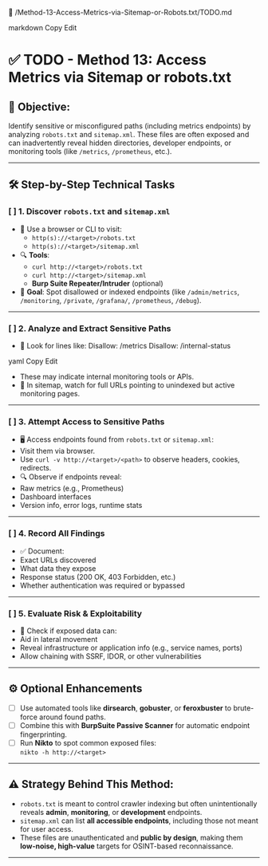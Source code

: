 📁 /Method-13-Access-Metrics-via-Sitemap-or-Robots.txt/TODO.md

markdown
Copy
Edit
# ✅ TODO - Method 13: Access Metrics via Sitemap or robots.txt

## 🎯 Objective:
Identify sensitive or misconfigured paths (including metrics endpoints) by analyzing `robots.txt` and `sitemap.xml`. These files are often exposed and can inadvertently reveal hidden directories, developer endpoints, or monitoring tools (like `/metrics`, `/prometheus`, etc.).

---

## 🛠️ Step-by-Step Technical Tasks

### [ ] 1. Discover `robots.txt` and `sitemap.xml`
- 🔧 Use a browser or CLI to visit:
  - `http(s)://<target>/robots.txt`
  - `http(s)://<target>/sitemap.xml`
- 🔍 **Tools**:
  - `curl http://<target>/robots.txt`
  - `curl http://<target>/sitemap.xml`
  - **Burp Suite Repeater/Intruder** (optional)
- 🎯 **Goal**: Spot disallowed or indexed endpoints (like `/admin/metrics`, `/monitoring`, `/private`, `/grafana/`, `/prometheus`, `/debug`).

---

### [ ] 2. Analyze and Extract Sensitive Paths
- 📌 Look for lines like:
Disallow: /metrics
Disallow: /internal-status

yaml
Copy
Edit
- These may indicate internal monitoring tools or APIs.
- 📌 In sitemap, watch for full URLs pointing to unindexed but active monitoring pages.

---

### [ ] 3. Attempt Access to Sensitive Paths
- 🖥️ Access endpoints found from `robots.txt` or `sitemap.xml`:
- Visit them via browser.
- Use `curl -v http://<target>/<path>` to observe headers, cookies, redirects.
- 🔍 Observe if endpoints reveal:
- Raw metrics (e.g., Prometheus)
- Dashboard interfaces
- Version info, error logs, runtime stats

---

### [ ] 4. Record All Findings
- ✅ Document:
- Exact URLs discovered
- What data they expose
- Response status (200 OK, 403 Forbidden, etc.)
- Whether authentication was required or bypassed

---

### [ ] 5. Evaluate Risk & Exploitability
- 🚨 Check if exposed data can:
- Aid in lateral movement
- Reveal infrastructure or application info (e.g., service names, ports)
- Allow chaining with SSRF, IDOR, or other vulnerabilities

---

## ⚙️ Optional Enhancements
- [ ] Use automated tools like **dirsearch**, **gobuster**, or **feroxbuster** to brute-force around found paths.
- [ ] Combine this with **BurpSuite Passive Scanner** for automatic endpoint fingerprinting.
- [ ] Run **Nikto** to spot common exposed files:  
`nikto -h http://<target>`

---

## ⚠️ Strategy Behind This Method:
- `robots.txt` is meant to control crawler indexing but often unintentionally reveals **admin**, **monitoring**, or **development** endpoints.
- `sitemap.xml` can list **all accessible endpoints**, including those not meant for user access.
- These files are unauthenticated and **public by design**, making them **low-noise, high-value** targets for OSINT-based reconnaissance.

---
